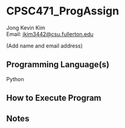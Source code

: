 # CPSC471_ProgAssign

Jong Kevin Kim <br>
Email: jkim3442@csu.fullerton.edu

(Add name and email address)

## Programming Language(s)

Python

## How to Execute Program

## Notes
